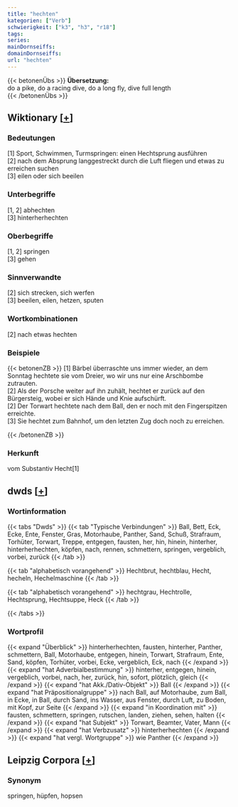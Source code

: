 ```yaml
---
title: "hechten"
kategorien: ["Verb"]
schwierigkeit: ["k3", "h3", "r18"]
tags:
series:
mainDornseiffs:
domainDornseiffs:
url: "hechten"
---
```


{{< betonenÜbs >}}
**Übersetzung:**  
do a pike, do a racing dive, do a long fly, dive full length  
{{< /betonenÜbs >}}

## Wiktionary [[+](https://de.wiktionary.org/wiki/hechten)]

### Bedeutungen
[1] Sport, Schwimmen, Turmspringen: einen Hechtsprung ausführen  
[2] nach dem Absprung langgestreckt durch die Luft fliegen und etwas zu erreichen suchen  
[3] eilen oder sich beeilen  

### Unterbegriffe
[1, 2] abhechten  
[3] hinterherhechten  

### Oberbegriffe
[1, 2] springen  
[3] gehen  

### Sinnverwandte
[2] sich strecken, sich werfen  
[3] beeilen, eilen, hetzen, sputen  

### Wortkombinationen
[2] nach etwas hechten  

### Beispiele
{{< betonenZB >}}
[1] Bärbel überraschte uns immer wieder, an dem Sonntag hechtete sie vom Dreier, wo wir uns nur eine Arschbombe zutrauten.  
[2] Als der Porsche weiter auf ihn zuhält, hechtet er zurück auf den Bürgersteig, wobei er sich Hände und Knie aufschürft.  
[2] Der Torwart hechtete nach dem Ball, den er noch mit den Fingerspitzen erreichte.  
[3] Sie hechtet zum Bahnhof, um den letzten Zug doch noch zu erreichen.  

{{< /betonenZB >}}
### Herkunft
vom Substantiv Hecht[1]  



## dwds [[+](https://www.dwds.de/wb/hechten)]

### Wortinformation
{{< tabs "Dwds" >}}
{{< tab "Typische Verbindungen" >}}
Ball, Bett, Eck, Ecke, Ente, Fenster, Gras, Motorhaube, Panther, Sand, Schuß, Strafraum, Torhüter, Torwart, Treppe, entgegen, fausten, her, hin, hinein, hinterher, hinterherhechten, köpfen, nach, rennen, schmettern, springen, vergeblich, vorbei, zurück
{{< /tab >}}

{{< tab "alphabetisch vorangehend" >}}
Hechtbrut, hechtblau, Hecht, hecheln, Hechelmaschine
{{< /tab >}}

{{< tab "alphabetisch vorangehend" >}}
hechtgrau, Hechtrolle, Hechtsprung, Hechtsuppe, Heck
{{< /tab >}}

{{< /tabs >}}

### Wortprofil
{{< expand "Überblick" >}} hinterherhechten, fausten, hinterher, Panther, schmettern, Ball, Motorhaube, entgegen, hinein, Torwart, Strafraum, Ente, Sand, köpfen, Torhüter, vorbei, Ecke, vergeblich, Eck, nach {{< /expand >}}
{{< expand "hat Adverbialbestimmung" >}} hinterher, entgegen, hinein, vergeblich, vorbei, nach, her, zurück, hin, sofort, plötzlich, gleich {{< /expand >}}
{{< expand "hat Akk./Dativ-Objekt" >}} Ball {{< /expand >}}
{{< expand "hat Präpositionalgruppe" >}} nach Ball, auf Motorhaube, zum Ball, in Ecke, in Ball, durch Sand, ins Wasser, aus Fenster, durch Luft, zu Boden, mit Kopf, zur Seite {{< /expand >}}
{{< expand "in Koordination mit" >}} fausten, schmettern, springen, rutschen, landen, ziehen, sehen, halten {{< /expand >}}
{{< expand "hat Subjekt" >}} Torwart, Beamter, Vater, Mann {{< /expand >}}
{{< expand "hat Verbzusatz" >}} hinterherhechten {{< /expand >}}
{{< expand "hat vergl. Wortgruppe" >}} wie Panther {{< /expand >}}

## Leipzig Corpora [[+](https://corpora.uni-leipzig.de/en/res?word=hechten&corpusId=deu_newscrawl-public_2018)]


### Synonym
springen, hüpfen, hopsen

